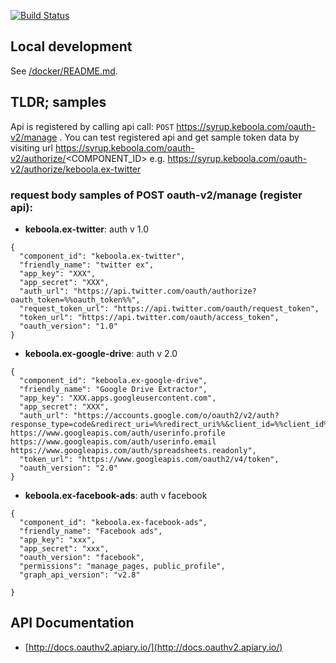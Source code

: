 [![Build Status](https://travis-ci.org/keboola/oauth-v2-bundle.svg?branch=master)](https://travis-ci.org/keboola/oauth-v2-bundle)

## Local development

See [/docker/README.md](/docker/README.md).

## TLDR; samples
Api is registered by calling api call: `POST` https://syrup.keboola.com/oauth-v2/manage . You can test registered api and get sample token data by visiting url https://syrup.keboola.com/oauth-v2/authorize/<COMPONENT_ID> e.g. https://syrup.keboola.com/oauth-v2/authorize/keboola.ex-twitter

### request body samples of POST oauth-v2/manage (register api):
- **keboola.ex-twitter**: auth v 1.0
```
{
  "component_id": "keboola.ex-twitter",
  "friendly_name": "twitter ex",
  "app_key": "XXX",
  "app_secret": "XXX",
  "auth_url": "https://api.twitter.com/oauth/authorize?oauth_token=%%oauth_token%%",
  "request_token_url": "https://api.twitter.com/oauth/request_token",
  "token_url": "https://api.twitter.com/oauth/access_token",
  "oauth_version": "1.0"
}
```

- **keboola.ex-google-drive**: auth v 2.0
```
{
  "component_id": "keboola.ex-google-drive",
  "friendly_name": "Google Drive Extractor",
  "app_key": "XXX.apps.googleusercontent.com",
  "app_secret": "XXX",
  "auth_url": "https://accounts.google.com/o/oauth2/v2/auth?response_type=code&redirect_uri=%%redirect_uri%%&client_id=%%client_id%%&access_type=offline&prompt=consent&scope=https://www.googleapis.com/auth/drive https://www.googleapis.com/auth/userinfo.profile https://www.googleapis.com/auth/userinfo.email https://www.googleapis.com/auth/spreadsheets.readonly",
  "token_url": "https://www.googleapis.com/oauth2/v4/token",
  "oauth_version": "2.0"
}
```

- **keboola.ex-facebook-ads**: auth v facebook
```
{
  "component_id": "keboola.ex-facebook-ads",
  "friendly_name": "Facebook ads",
  "app_key": "xxx",
  "app_secret": "xxx",
  "oauth_version": "facebook",
  "permissions": "manage_pages, public_profile",
  "graph_api_version": "v2.8"

}
```

## API Documentation

 - [http://docs.oauthv2.apiary.io/](http://docs.oauthv2.apiary.io/)
